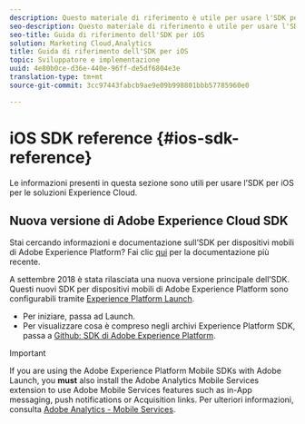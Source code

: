 ```yaml
---
description: Questo materiale di riferimento è utile per usare l'SDK per iOS per le soluzioni Experience Cloud.
seo-description: Questo materiale di riferimento è utile per usare l'SDK per iOS per le soluzioni Experience Cloud.
seo-title: Guida di riferimento dell'SDK per iOS
solution: Marketing Cloud,Analytics
title: Guida di riferimento dell'SDK per iOS
topic: Sviluppatore e implementazione
uuid: 4e80b0ce-d36e-440e-96ff-de5df6804e3e
translation-type: tm+mt
source-git-commit: 3cc97443fabcb9ae9e09b998801bbb57785960e0

---
```



# iOS SDK reference {#ios-sdk-reference}

Le informazioni presenti in questa sezione sono utili per usare l’SDK per iOS per le soluzioni Experience Cloud.

## Nuova versione di Adobe Experience Cloud SDK

Stai cercando informazioni e documentazione sull’SDK per dispositivi mobili di Adobe Experience Platform? Fai clic [qui](https://aep-sdks.gitbook.io/docs/) per la documentazione più recente.

A settembre 2018 è stata rilasciata una nuova versione principale dell’SDK. Questi nuovi SDK per dispositivi mobili di Adobe Experience Platform sono configurabili tramite [Experience Platform Launch](https://www.adobe.com/experience-platform/launch.html).

* Per iniziare, passa ad Launch.
* Per visualizzare cosa è compreso negli archivi Experience Platform SDK, passa a [Github: SDK di Adobe Experience Platform](https://github.com/Adobe-Marketing-Cloud/acp-sdks).

>[!IMPORTANT]
>
> If you are using the Adobe Experience Platform Mobile SDKs with Adobe Launch, you **must** also install the Adobe Analytics Mobile Services extension to use Adobe Mobile Services features such as in-App messaging, push notifications or Acquisition links. Per ulteriori informazioni, consulta [Adobe Analytics - Mobile Services](https://aep-sdks.gitbook.io/docs/using-mobile-extensions/adobe-analytics-mobile-services).
